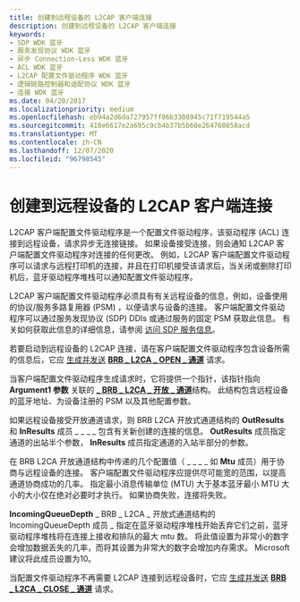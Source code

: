 ```yaml
---
title: 创建到远程设备的 L2CAP 客户端连接
description: 创建到远程设备的 L2CAP 客户端连接
keywords:
- SDP WDK 蓝牙
- 服务发现协议 WDK 蓝牙
- 异步 Connection-Less WDK 蓝牙
- ACL WDK 蓝牙
- L2CAP 配置文件驱动程序 WDK 蓝牙
- 逻辑链路控制器和适配协议 WDK 蓝牙
- 连接 WDK 蓝牙
ms.date: 04/20/2017
ms.localizationpriority: medium
ms.openlocfilehash: eb94a2d6da727957ff06b3308945c71f719544a5
ms.sourcegitcommit: 418e6617e2a695c9cb4b37b5b60e264760858acd
ms.translationtype: MT
ms.contentlocale: zh-CN
ms.lasthandoff: 12/07/2020
ms.locfileid: "96798545"
---
```

# <a name="creating-a-l2cap-client-connection-to-a-remote-device"></a>创建到远程设备的 L2CAP 客户端连接


L2CAP 客户端配置文件驱动程序是一个配置文件驱动程序，该驱动程序 (ACL) 连接到远程设备，请求异步无连接链接。 如果设备接受连接，则会通知 L2CAP 客户端配置文件驱动程序对连接的任何更改。 例如，L2CAP 客户端配置文件驱动程序可以请求与远程打印机的连接，并且在打印机接受该请求后，当关闭或删除打印机后，蓝牙驱动程序堆栈可以通知配置文件驱动程序。

L2CAP 客户端配置文件驱动程序必须具有有关远程设备的信息，例如，设备使用的协议/服务多路复用器 (PSM) ，以便请求与设备的连接。 客户端配置文件驱动程序可以通过服务发现协议 (SDP) DDIs 或通过服务的固定 PSM 获取此信息。 有关如何获取此信息的详细信息，请参阅 [访问 SDP 服务信息](accessing-sdp-service-information.md)。

若要启动到远程设备的 L2CAP 连接，请在客户端配置文件驱动程序包含设备所需的信息后，它应 [生成并发送](building-and-sending-a-brb.md) [**BRB \_ L2CA \_ OPEN \_ 通道**](/previous-versions/ff536615(v=vs.85)) 请求。

当客户端配置文件驱动程序生成请求时，它将提供一个指针，该指针指向 **Argument1 参数** 关联的 [**\_ BRB \_ L2CA \_ 开放 \_ 通道**](/windows-hardware/drivers/ddi/bthddi/ns-bthddi-_brb_l2ca_open_channel)结构。 此结构包含远程设备的蓝牙地址、为设备注册的 PSM 以及其他配置参数。

如果远程设备接受开放通道请求，则 BRB L2CA 开放式通道结构的 **OutResults** 和 **InResults** 成员 \_ \_ \_ \_ 包含有关新创建的连接的信息。 **OutResults** 成员指定通道的出站半个参数， **InResults** 成员指定通道的入站半部分的参数。

在 BRB L2CA 开放通道结构中传递的几个配置值（ \_ \_ \_ \_ 如 **Mtu** 成员）用于协商与远程设备的连接。 客户端配置文件驱动程序应提供尽可能宽的范围，以提高通道协商成功的几率。 指定最小消息传输单位 (MTU) 大于基本蓝牙最小 MTU 大小的大小仅在绝对必要时才执行。 如果协商失败，连接将失败。

**IncomingQueueDepth** \_ BRB \_ L2CA \_ 开放式通道结构的 IncomingQueueDepth 成员 \_ 指定在蓝牙驱动程序堆栈开始丢弃它们之前，蓝牙驱动程序堆栈将在连接上接收和排队的最大 mtu 数。 将此值设置为非常小的数字会增加数据丢失的几率，而将其设置为非常大的数字会增加内存需求。 Microsoft 建议将此成员设置为10。

当配置文件驱动程序不再需要 L2CAP 连接到远程设备时，它应 [生成并发送](building-and-sending-a-brb.md) [**BRB \_ L2CA \_ CLOSE \_ 通道**](/previous-versions/ff536614(v=vs.85)) 请求。

 

